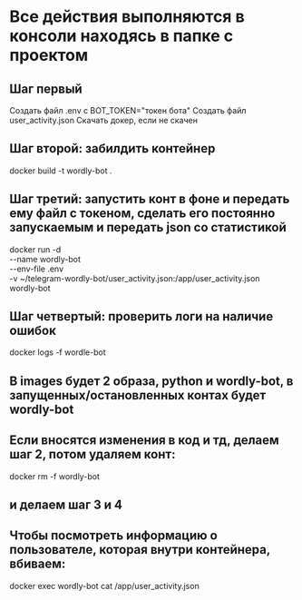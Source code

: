 # Все действия выполняются в консоли находясь в папке с проектом
## Шаг первый
Создать файл .env с BOT_TOKEN="токен бота"
Создать файл user_activity.json
Скачать докер, если не скачен

## Шаг второй: забилдить контейнер
docker build -t wordly-bot .

## Шаг третий: запустить конт в фоне и передать ему файл с токеном, сделать его постоянно запускаемым и передать json со статистикой
docker run -d \
  --name wordly-bot \
  --env-file .env \
  -v ~/telegram-wordly-bot/user_activity.json:/app/user_activity.json \
  wordly-bot
## Шаг четвертый: проверить логи на наличие ошибок
docker logs -f wordle-bot

## В images будет 2 образа, python и wordly-bot, в запущенных/остановленных контах будет wordly-bot
## Если вносятся изменения в код и тд, делаем шаг 2, потом удаляем конт:
docker rm -f wordly-bot
## и делаем шаг 3 и 4

## Чтобы посмотреть информацию о пользователе, которая внутри контейнера, вбиваем:
docker exec wordly-bot cat /app/user_activity.json

